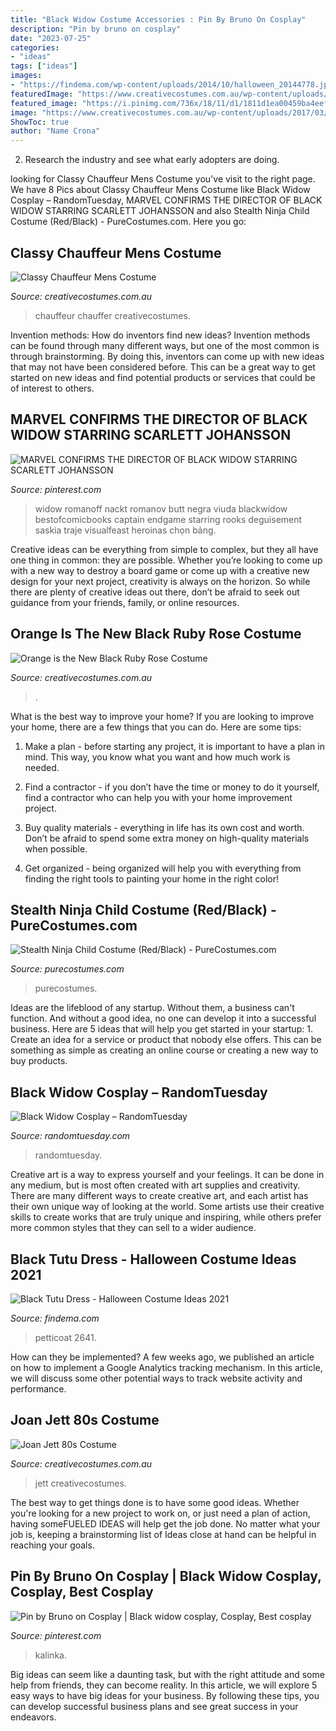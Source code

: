 ```yaml
---
title: "Black Widow Costume Accessories : Pin By Bruno On Cosplay"
description: "Pin by bruno on cosplay"
date: "2023-07-25"
categories:
- "ideas"
tags: ["ideas"]
images:
- "https://findema.com/wp-content/uploads/2014/10/halloween_20144778.jpg"
featuredImage: "https://www.creativecostumes.com.au/wp-content/uploads/2017/03/orange-black-768x1024.jpg"
featured_image: "https://i.pinimg.com/736x/18/11/d1/1811d1ea00459ba4eef8126b544f2fcc.jpg"
image: "https://www.creativecostumes.com.au/wp-content/uploads/2017/03/joan-jett-510x680.jpg"
ShowToc: true
author: "Name Crona"
---
```



2. Research the industry and see what early adopters are doing.

	

		
looking for Classy Chauffeur Mens Costume you've visit to the right page. We have 8 Pics about Classy Chauffeur Mens Costume like Black Widow Cosplay – RandomTuesday, MARVEL CONFIRMS THE DIRECTOR OF BLACK WIDOW STARRING SCARLETT JOHANSSON and also Stealth Ninja Child Costume (Red/Black) - PureCostumes.com. Here you go:
		
    
## Classy Chauffeur Mens Costume

<img loading=lazy src="https://www.creativecostumes.com.au/wp-content/uploads/2015/08/BCP_8326-768x1024.jpg" onerror="this.onerror=null;this.src='https://tse2.mm.bing.net/th?id=OIP.pvcDbkQvPWwyP-DSVc_CVgHaJ4&amp;pid=15.1';" alt="Classy Chauffeur Mens Costume">

_Source: creativecostumes.com.au_

>chauffeur chauffer creativecostumes. 

	

Invention methods: How do inventors find new ideas?
Invention methods can be found through many different ways, but one of the most common is through brainstorming. By doing this, inventors can come up with new ideas that may not have been considered before. This can be a great way to get started on new ideas and find potential products or services that could be of interest to others.

    
## MARVEL CONFIRMS THE DIRECTOR OF BLACK WIDOW STARRING SCARLETT JOHANSSON

<img loading=lazy src="https://i.pinimg.com/736x/18/11/d1/1811d1ea00459ba4eef8126b544f2fcc.jpg" onerror="this.onerror=null;this.src='https://tse1.mm.bing.net/th?id=OIP.0Gd5hFPiPLab0P2ZTYq4GQHaNK&amp;pid=15.1';" alt="MARVEL CONFIRMS THE DIRECTOR OF BLACK WIDOW STARRING SCARLETT JOHANSSON">

_Source: pinterest.com_

>widow romanoff nackt romanov butt negra viuda blackwidow bestofcomicbooks captain endgame starring rooks deguisement saskia traje visualfeast heroinas chọn bảng. 

	

Creative ideas can be everything from simple to complex, but they all have one thing in common: they are possible. Whether you’re looking to come up with a new way to destroy a board game or come up with a creative new design for your next project, creativity is always on the horizon. So while there are plenty of creative ideas out there, don’t be afraid to seek out guidance from your friends, family, or online resources.

    
## Orange Is The New Black Ruby Rose Costume

<img loading=lazy src="https://www.creativecostumes.com.au/wp-content/uploads/2017/03/orange-black-768x1024.jpg" onerror="this.onerror=null;this.src='https://tse4.mm.bing.net/th?id=OIP.3CMD7UkxVja8oJYvf2zxUAHaJ4&amp;pid=15.1';" alt="Orange is the New Black Ruby Rose Costume">

_Source: creativecostumes.com.au_

>. 

	

What is the best way to improve your home?
If you are looking to improve your home, there are a few things that you can do. Here are some tips:
1. Make a plan - before starting any project, it is important to have a plan in mind. This way, you know what you want and how much work is needed.

2. Find a contractor - if you don’t have the time or money to do it yourself, find a contractor who can help you with your home improvement project.

3. Buy quality materials - everything in life has its own cost and worth. Don’t be afraid to spend some extra money on high-quality materials when possible.

4. Get organized - being organized will help you with everything from finding the right tools to painting your home in the right color!

    
## Stealth Ninja Child Costume (Red/Black) - PureCostumes.com

<img loading=lazy src="https://www.purecostumes.com/mm5/graphics/00000001/00397_full_1.jpg" onerror="this.onerror=null;this.src='https://tse3.mm.bing.net/th?id=OIP.7tFbhsIKCy_UUH7vY6H7EQHaLO&amp;pid=15.1';" alt="Stealth Ninja Child Costume (Red/Black) - PureCostumes.com">

_Source: purecostumes.com_

>purecostumes. 

	

Ideas are the lifeblood of any startup. Without them, a business can't function. And without a good idea, no one can develop it into a successful business. Here are 5 ideas that will help you get started in your startup: 1. Create an idea for a service or product that nobody else offers. This can be something as simple as creating an online course or creating a new way to buy products. 
    
## Black Widow Cosplay – RandomTuesday

<img loading=lazy src="https://i2.wp.com/www.randomtuesday.com/wp-content/uploads/2019/02/8526789858_c898a446d4_h.jpg?fit=843%2C1263&amp;ssl=1" onerror="this.onerror=null;this.src='https://tse2.mm.bing.net/th?id=OIP.CxkwSwAd8fP-c15jWiR_cQHaLG&amp;pid=15.1';" alt="Black Widow Cosplay – RandomTuesday">

_Source: randomtuesday.com_

>randomtuesday. 

	

Creative art is a way to express yourself and your feelings. It can be done in any medium, but is most often created with art supplies and creativity. There are many different ways to create creative art, and each artist has their own unique way of looking at the world. Some artists use their creative skills to create works that are truly unique and inspiring, while others prefer more common styles that they can sell to a wider audience.

    
## Black Tutu Dress - Halloween Costume Ideas 2021

<img loading=lazy src="https://findema.com/wp-content/uploads/2014/10/halloween_20144778.jpg" onerror="this.onerror=null;this.src='https://tse2.mm.bing.net/th?id=OIP.et1NYfXnmeBRKA7IeldhUwHaKl&amp;pid=15.1';" alt="Black Tutu Dress - Halloween Costume Ideas 2021">

_Source: findema.com_

>petticoat 2641. 

	

How can they be implemented?
A few weeks ago, we published an article on how to implement a Google Analytics tracking mechanism. In this article, we will discuss some other potential ways to track website activity and performance.

    
## Joan Jett 80s Costume

<img loading=lazy src="https://www.creativecostumes.com.au/wp-content/uploads/2017/03/joan-jett-510x680.jpg" onerror="this.onerror=null;this.src='https://tse4.mm.bing.net/th?id=OIP.j2yHFVFM3d3FyJ-7YRoVpAHaJ4&amp;pid=15.1';" alt="Joan Jett 80s Costume">

_Source: creativecostumes.com.au_

>jett creativecostumes. 

	

The best way to get things done is to have some good ideas. Whether you're looking for a new project to work on, or just need a plan of action, having someFUELED IDEAS will help get the job done. No matter what your job is, keeping a brainstorming list of Ideas close at hand can be helpful in reaching your goals.

    
## Pin By Bruno On Cosplay | Black Widow Cosplay, Cosplay, Best Cosplay

<img loading=lazy src="https://i.pinimg.com/736x/0e/d3/75/0ed3757ef2b8f12e2a1e9f7b261ef366.jpg" onerror="this.onerror=null;this.src='https://tse2.mm.bing.net/th?id=OIP.23Z4_b2nEJBtw_nnr09xpgHaKg&amp;pid=15.1';" alt="Pin by Bruno on Cosplay | Black widow cosplay, Cosplay, Best cosplay">

_Source: pinterest.com_

>kalinka. 

	

Big ideas can seem like a daunting task, but with the right attitude and some help from friends, they can become reality. In this article, we will explore 5 easy ways to have big ideas for your business. By following these tips, you can develop successful business plans and see great success in your endeavors.

